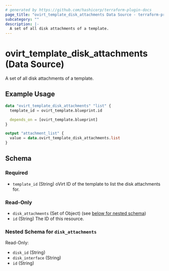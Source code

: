 ```yaml
---
# generated by https://github.com/hashicorp/terraform-plugin-docs
page_title: "ovirt_template_disk_attachments Data Source - terraform-provider-ovirt"
subcategory: ""
description: |-
  A set of all disk attachments of a template.
---
```


# ovirt_template_disk_attachments (Data Source)

A set of all disk attachments of a template.

## Example Usage

```terraform
data "ovirt_template_disk_attachments" "list" {
  template_id = ovirt_template.blueprint.id

  depends_on = [ovirt_template.blueprint]
}

output "attachment_list" {
  value = data.ovirt_template_disk_attachments.list
}
```

<!-- schema generated by tfplugindocs -->
## Schema

### Required

- `template_id` (String) oVirt ID of the template to list the disk attachments for.

### Read-Only

- `disk_attachments` (Set of Object) (see [below for nested schema](#nestedatt--disk_attachments))
- `id` (String) The ID of this resource.

<a id="nestedatt--disk_attachments"></a>
### Nested Schema for `disk_attachments`

Read-Only:

- `disk_id` (String)
- `disk_interface` (String)
- `id` (String)

